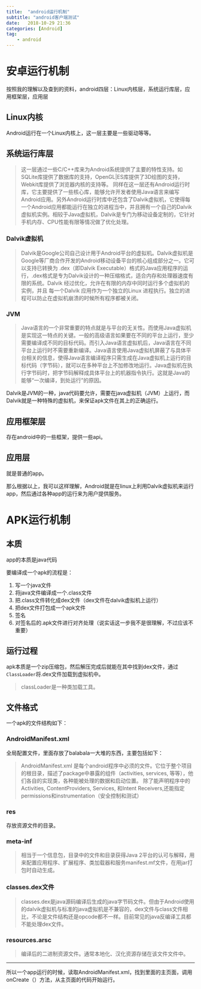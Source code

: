 ```yaml
---
title:  "android运行机制"
subtitle: "android客户端测试"
date:   2018-10-29 21:36
categories: [Android]
tag:
	- android
---
```


# 安卓运行机制

按照我的理解以及查到的资料，android四层：Linux内核层，系统运行库层，应用框架层，应用层

## Linux内核

Android运行在一个Linux内核上，这一层主要是一些驱动等等。

## 系统运行库层

>这一层通过一些C/C++库来为Android系统提供了主要的特性支持。如SQLite库提供了数据库的支持，OpenGL|ES库提供了3D绘图的支持，Webkit库提供了浏览器内核的支持等。
>同样在这一层还有Android运行时库，它主要提供了一些核心库，能够允许开发者使用Java语言来编写Android应用。另外Android运行时库中还包含了Dalvik虚拟机，它使得每一个Android应用都能运行在独立的进程当中，并且拥有一个自己的Dalvik虚拟机实例。相较于Java虚拟机，Dalvik是专门为移动设备定制的，它针对手机内存、CPU性能有限等情况做了优化处理。


### Dalvik虚拟机

> Dalvik是Google公司自己设计用于Android平台的虚拟机。Dalvik虚拟机是Google等厂商合作开发的Android移动设备平台的核心组成部分之一。它可以支持已转换为 .dex（即Dalvik Executable）格式的Java应用程序的运行，.dex格式是专为Dalvik设计的一种压缩格式，适合内存和处理器速度有限的系统。Dalvik 经过优化，允许在有限的内存中同时运行多个虚拟机的实例，并且 每一个Dalvik 应用作为一个独立的Linux 进程执行。独立的进程可以防止在虚拟机崩溃的时候所有程序都被关闭。

### JVM

>Java语言的一个非常重要的特点就是与平台的无关性。而使用Java虚拟机是实现这一特点的关键。一般的高级语言如果要在不同的平台上运行，至少需要编译成不同的目标代码。而引入Java语言虚拟机后，Java语言在不同平台上运行时不需要重新编译。Java语言使用Java虚拟机屏蔽了与具体平台相关的信息，使得Java语言编译程序只需生成在Java虚拟机上运行的目标代码（字节码），就可以在多种平台上不加修改地运行。Java虚拟机在执行字节码时，把字节码解释成具体平台上的机器指令执行。这就是Java的能够“一次编译，到处运行”的原因。

Dalvik是JVM的一种，java代码要允许，需要在java虚拟机（JVM）上运行，而Dalvik就是一种特殊的虚拟机，来保证apk文件在其上的正确运行。

## 应用框架层

存在android中的一些框架，提供一些api。

##  应用层

就是普通的app。

那么根据以上，我可以这样理解，Android就是在linux上利用Dalvik虚拟机来运行app，然后通过各种app的运行来为用户提供服务。


# APK运行机制

## 本质

app的本质是java代码

要编译成一个apk的流程是：

1. 写一个java文件
2. 将java文件编译成一个.class文件
3. 把.class文件转化成dex文件（dex文件在dalvik虚拟机上运行）
4. 把dex文件打包成一个apk文件
5. 签名
6. 对签名后的.apk文件进行对齐处理（说实话这一步我不是很理解，不过应该不重要）

## 运行过程

 apk本质是一个zip压缩包，然后解压完成后就能在其中找到dex文件，通过`ClassLoader`将.dex文件加载到虚拟机中。

> classLoader是一种类加载工具。

## 文件格式

一个apk的文件结构如下：

###  AndroidManifest.xml

全局配置文件，里面存放了balabala一大堆的东西，主要包括如下： 

> AndroidManifest.xml 是每个android程序中必须的文件。它位于整个项目的根目录，描述了package中暴露的组件（activities, services, 等等），他们各自的实现类，各种能被处理的数据和启动位置。 除了能声明程序中的Activities, ContentProviders, Services, 和Intent Receivers,还能指定permissions和instrumentation（安全控制和测试）

### res

存放资源文件的目录。

### meta-inf

> 相当于一个信息包，目录中的文件和目录获得Java 2平台的认可与解释，用来配置应用程序、扩展程序、类加载器和服务manifest.mf文件，在用jar打包时自动生成。

### classes.dex文件

>  classes.dex是java源码编译后生成的java字节码文件。但由于Android使用的dalvik虚拟机与标准的java虚拟机是不兼容的，dex文件与class文件相比，不论是文件结构还是opcode都不一样。目前常见的java反编译工具都不能处理dex文件。

### resources.arsc

> 编译后的二进制资源文件。通常本地化、汉化资源存储在该文件文件中。

---

所以一个app运行的时候，读取AndroidManifest.xml，找到里面的主页面，调用onCreate（）方法，从主页面的代码开始运行。
